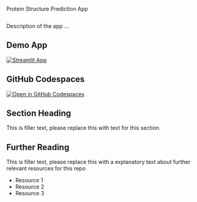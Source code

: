 Protein Structure Prediction App
```
```

Description of the app ...

## Demo App

[![Streamlit App](https://static.streamlit.io/badges/streamlit_badge_black_white.svg)](https://Protein-Prediction-App/streamlit_app.py/)

## GitHub Codespaces

[![Open in GitHub Codespaces](https://github.com/codespaces/badge.svg)](https://codespaces.new/streamlit/app-starter-kit?quickstart=1)

## Section Heading

This is filler text, please replace this with text for this section.

## Further Reading

This is filler text, please replace this with a explanatory text about further relevant resources for this repo
- Resource 1
- Resource 2
- Resource 3
